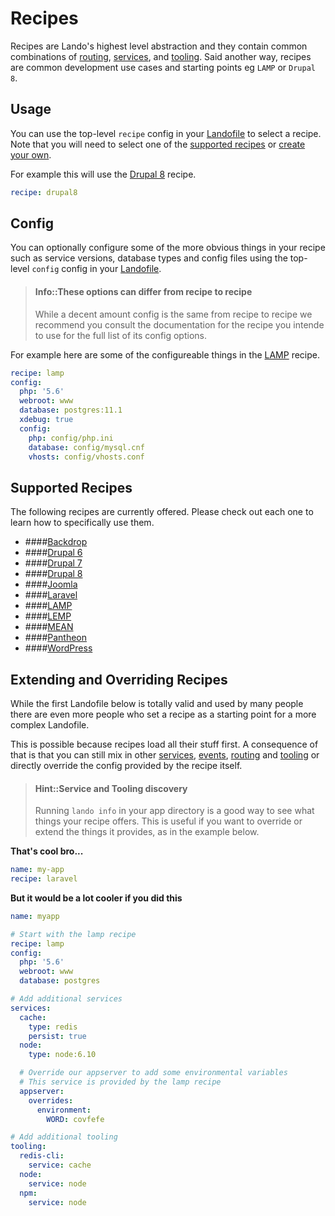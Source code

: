 Recipes
=======

Recipes are Lando's highest level abstraction and they contain common combinations of [routing](./proxy.md), [services](./services.md), and [tooling](./tooling.md). Said another way, recipes are common development use cases and starting points eg `LAMP` or `Drupal 8`.

Usage
-----

You can use the top-level `recipe` config in your [Landofile](./lando.yml) to select a recipe. Note that you will need to select one of the [supported recipes](#supported-recipes) or [create your own](./../dev/plugins.md).

For example this will use the [Drupal 8](./../tutorials/drupal8.md) recipe.

```yaml
recipe: drupal8
```

Config
------

You can optionally configure some of the more obvious things in your recipe such as service versions, database types and config files using the top-level `config` config in your [Landofile](./lando.yml).

> #### Info::These options can differ from recipe to recipe
>
> While a decent amount config is the same from recipe to recipe we recommend you consult the documentation for the recipe you intende to use for the full list of its config options.

For example here are some of the configureable things in the [LAMP](./../tutorials/lamp.md) recipe.

```yml
recipe: lamp
config:
  php: '5.6'
  webroot: www
  database: postgres:11.1
  xdebug: true
  config:
    php: config/php.ini
    database: config/mysql.cnf
    vhosts: config/vhosts.conf
```

Supported Recipes
-----------------

The following recipes are currently offered. Please check out each one to learn how to specifically use them.

*   ####[Backdrop](./../tutorials/backdrop.md)
*   ####[Drupal 6](./../tutorials/drupal6.md)
*   ####[Drupal 7](./../tutorials/drupal7.md)
*   ####[Drupal 8](./../tutorials/drupal8.md)
*   ####[Joomla](./../tutorials/joomla.md)
*   ####[Laravel](./../tutorials/laravel.md)
*   ####[LAMP](./../tutorials/lamp.md)
*   ####[LEMP](./../tutorials/lemp.md)
*   ####[MEAN](./../tutorials/mean.md)
*   ####[Pantheon](./../tutorials/pantheon.md)
*   ####[WordPress](./../tutorials/wordpress.md)

Extending and Overriding Recipes
--------------------------------

While the first Landofile below is totally valid and used by many people there are even more people who set a recipe as a starting point for a more complex Landofile.

This is possible because recipes load all their stuff first. A consequence of that is that you can still mix in other [services](./services.md), [events](./services.md), [routing](./proxy.md) and [tooling](./tooling.md) or directly override the config provided by the recipe itself.

> #### Hint::Service and Tooling discovery
>
> Running `lando info` in your app directory is a good way to see what things your recipe offers. This is useful if you want to override or extend the things it provides, as in the example below.

**That's cool bro...**

```yaml
name: my-app
recipe: laravel
```

**But it would be a lot cooler if you did this**

```yaml
name: myapp

# Start with the lamp recipe
recipe: lamp
config:
  php: '5.6'
  webroot: www
  database: postgres

# Add additional services
services:
  cache:
    type: redis
    persist: true
  node:
    type: node:6.10

  # Override our appserver to add some environmental variables
  # This service is provided by the lamp recipe
  appserver:
    overrides:
      environment:
        WORD: covfefe

# Add additional tooling
tooling:
  redis-cli:
    service: cache
  node:
    service: node
  npm:
    service: node
```
